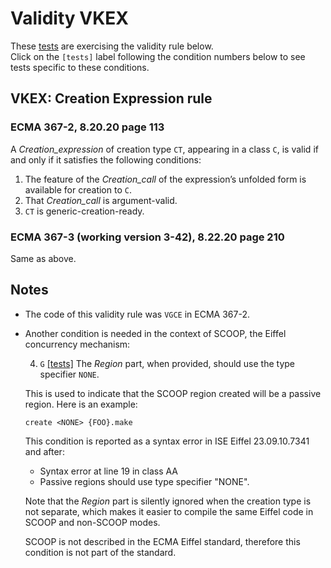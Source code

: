 # Validity VKEX

These [tests](.) are exercising the validity rule below.  
Click on the `[tests]` label following the condition numbers below to see tests specific to these conditions.

## VKEX: Creation Expression rule

### ECMA 367-2, 8.20.20 page 113

A *Creation_expression* of creation type `CT`, appearing in a class `C`, is valid if and only if it satisfies the following conditions:

1. The feature of the *Creation_call* of the expression’s unfolded form is available for creation to `C`.
2. That *Creation_call* is argument-valid.
3. `CT` is generic-creation-ready.

### ECMA 367-3 (working version 3-42), 8.22.20 page 210

Same as above.

##  Notes

* The code of this validity rule was `VGCE` in ECMA 367-2.

* Another condition is needed in the context of SCOOP, the Eiffel concurrency mechanism:

  4. `G` [\[tests\]](../vkex4g) The *Region* part, when provided, should use the type specifier `NONE`.
  
  This is used to indicate that the SCOOP region created will be a passive region. Here is an example:

      create <NONE> {FOO}.make
  
  This condition is reported as a syntax error in ISE Eiffel 23.09.10.7341 and after:

  * Syntax error at line 19 in class AA
  * Passive regions should use type specifier "NONE".

  Note that the *Region* part is silently ignored when the creation type is not separate, which makes it easier to compile the same Eiffel code in SCOOP and non-SCOOP modes.

  SCOOP is not described in the ECMA Eiffel standard, therefore this condition is not part of the standard.
